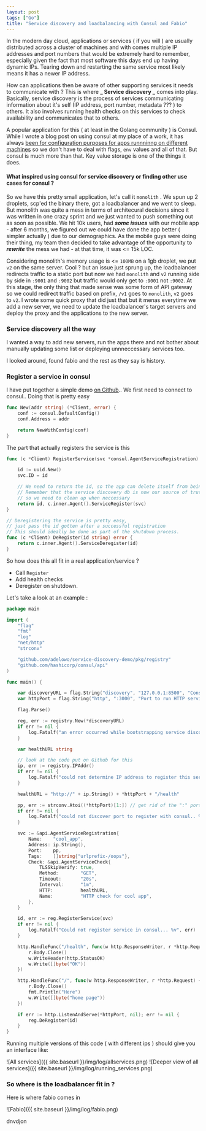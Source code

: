 ```yaml
---
layout: post
tags: ["Go"]
title: "Service discovery and loadbalancing with Consul and Fabio"
---
```


In the modern day cloud, applications or services ( if you will ) are usually distributed across a
cluster of machines and with comes multiple IP addresses and port numbers that would be extremely hard
to remember, especially given the fact that most software this days end up having dynamic IPs. Tearing
down and restarting the same service most likely means it has a newer IP address.

How can applications then be aware of other supporting services it needs to communicate with ? This is where
**_ Service discovery _** comes into play. Basically, service discovery is the process of services communicating
information about it's self (IP address, port number, metadata ??? ) to others. It also involves running health checks
on this services to check availability and communicates that to others.

A popular application for this ( at least in the Golang community ) is Consul. While I wrote a blog post on using consul at
my place of a work, it has always [been for configuration purposes for apps runnninng on different machines][consul_kv]
so we don't have to deal with flags, `env` values and all of that. But consul is much more than that. Key value storage
is one of the things it does.

#### What inspired using consul for service discovery or finding other use cases for consul ?

So we have this pretty small application, let's call it `monolith` . We spun up 2 droplets, scp'ed the binary there,
got a loadbalancer and we went to sleep. But monolith was quite a mess in terms of architecural decisions
since it was written in one crazy sprint and we just wanted to push something out as soon as possible. We hit 10k
users, had **_some issues_** with our mobile app - after 6 months, we figured out we could have done the app better
( simpler actually ) due to our demographics. As the mobile guys were doing their thing, my team then decided to take
advantage of the opportunity to **_rewrite_** the mess we had - at that time, it was <= 15k LOC.

Considering monolith's memory usage is <= `100MB` on a 1gb droplet, we put `v2` on the same server.
Cool ? but an issue just sprung up, the loadbalancer redirects traffic to a static port but now we
had `monolith` and `v2` running side by side in `:9001` and `:9002` but traffic would only get to `:9001`
not `:9002`. At this stage, the only thing that made sense was some form of API gateway so we could redirect traffic based
on prefix, `/v1` goes to `monolith`, `v2` goes to `v2`. I wrote some quick proxy that did just that but it menas
everytime we add a new server, we need to update the loadbalancer's target servers and deploy the proxy and the
applications to the new server.

### Service discovery all the way

I wanted a way to add new servers, run the apps there and not bother about manually updating some list or deploying
unnneccessary services too.

I looked around, found fabio and the rest as they say is history.

### Register a service in consul

I have put together a simple demo [on Github](https://github.com/adelowo/service-discovery-demo).. We first need to connect to consul.. Doing that is pretty easy

```go
func New(addr string) (*Client, error) {
	conf := consul.DefaultConfig()
	conf.Address = addr

	return NewWithConfig(conf)
}
```

The part that actually registers the service is this

```go
func (c *Client) RegisterService(svc *consul.AgentServiceRegistration) (string, error) {

	id := uuid.New()
	svc.ID = id

    // We need to return the id, so the app can delete itself from beinng discovered..
    // Remember that the service discovery db is now our source of truth,
    // so we need to clean up when neccessary
	return id, c.inner.Agent().ServiceRegister(svc)
}
```

```go
// Deregistering the service is pretty easy,
// just pass the id gotten after a successful registration
// This should ideally be done as part of the shutdown process.
func (c *Client) DeRegister(id string) error {
	return c.inner.Agent().ServiceDeregister(id)
}
```

So how does this all fit in a real application/service ?

- Call `Register`
- Add health checks
- Deregister on shutdown.

Let's take a look at an example :

```go
package main

import (
	"flag"
	"fmt"
	"log"
	"net/http"
	"strconv"

	"github.com/adelowo/service-discovery-demo/pkg/registry"
	"github.com/hashicorp/consul/api"
)

func main() {

	var discoveryURL = flag.String("discovery", "127.0.0.1:8500", "Consul service discovery url")
	var httpPort = flag.String("http", ":3000", "Port to run HTTP service at")

	flag.Parse()

	reg, err := registry.New(*discoveryURL)
	if err != nil {
		log.Fatalf("an error occurred while bootstrapping service discovery... %v", err)
	}

	var healthURL string

    // look at the code put on Github for this
	ip, err := registry.IPAddr()
	if err != nil {
		log.Fatalf("could not determine IP address to register this service with... %v", err)
	}

	healthURL = "http://" + ip.String() + *httpPort + "/health"

	pp, err := strconv.Atoi((*httpPort)[1:]) // get rid of the ":" port
	if err != nil {
		log.Fatalf("could not discover port to register with consul.. %v", err)
	}

	svc := &api.AgentServiceRegistration{
		Name:    "cool_app",
		Address: ip.String(),
		Port:    pp,
		Tags:    []string{"urlprefix-/oops"},
		Check: &api.AgentServiceCheck{
			TLSSkipVerify: true,
			Method:        "GET",
			Timeout:       "20s",
			Interval:      "1m",
			HTTP:          healthURL,
			Name:          "HTTP check for cool app",
		},
	}

	id, err := reg.RegisterService(svc)
	if err != nil {
		log.Fatalf("Could not register service in consul... %v", err)
	}

	http.HandleFunc("/health", func(w http.ResponseWriter, r *http.Request) {
		r.Body.Close()
		w.WriteHeader(http.StatusOK)
		w.Write([]byte("OK"))
	})

	http.HandleFunc("/", func(w http.ResponseWriter, r *http.Request) {
		r.Body.Close()
		fmt.Println("Here")
		w.Write([]byte("home page"))
	})

	if err := http.ListenAndServe(*httpPort, nil); err != nil {
		reg.DeRegister(id)
	}
}
```

Running multiple versions of this code ( with different ips ) should give you an interface
like:

![All services]({{ site.baseurl }}/img/log/allservices.png)
![Deeper view of all services]({{ site.baseurl }}/img/log/running_services.png)

### So where is the loadbalancer fit in ?

Here is where fabio comes in

![Fabio]({{ site.baseurl }}/img/log/fabio.png)

dnvdjon

[consul_kv]: /blog/2017/08/09/composable-go-interfaces
